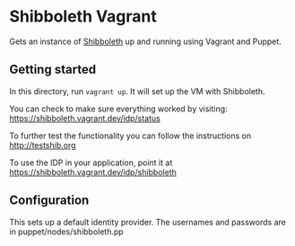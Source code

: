 # Shibboleth Vagrant

Gets an instance of [Shibboleth](https://shibboleth.net/products/identity-provider.html) up and running using Vagrant and Puppet.

## Getting started

In this directory, run `vagrant up`. It will set up the VM with Shibboleth.

You can check to make sure everything worked by visiting: https://shibboleth.vagrant.dev/idp/status

To further test the functionality you can follow the instructions on http://testshib.org

To use the IDP in your application, point it at https://shibboleth.vagrant.dev/idp/shibboleth

## Configuration

This sets up a default identity provider. The usernames and passwords are in puppet/nodes/shibboleth.pp
